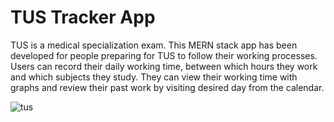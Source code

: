 <h1>TUS Tracker App</h1>

TUS is a medical specialization exam. This MERN stack app has been developed for people preparing for TUS to follow their working processes. Users can record their daily working time, between which hours they work and which subjects they study. They can view their working time with graphs and review their past work by visiting desired day from the calendar.

![tus](https://user-images.githubusercontent.com/104498582/206886133-753c49c0-6eb5-49ab-acf5-48300dacd8f2.jpg)


